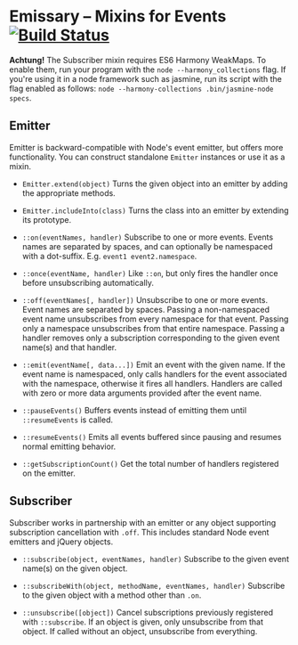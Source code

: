 # Emissary – Mixins for Events [![Build Status](https://travis-ci.org/atom/emissary.svg?branch=master)](https://travis-ci.org/atom/emissary)

**Achtung!** The Subscriber mixin requires ES6 Harmony WeakMaps. To enable them, run your program with the  `node --harmony_collections` flag. If you're using it in a node framework such as jasmine, run its script with the flag enabled as follows: `node --harmony-collections .bin/jasmine-node specs`.

## Emitter

Emitter is backward-compatible with Node's event emitter, but offers more functionality. You can construct standalone `Emitter` instances or use it as a mixin.

* `Emitter.extend(object)`
  Turns the given object into an emitter by adding the appropriate methods.

* `Emitter.includeInto(class)`
  Turns the class into an emitter by extending its prototype.

* `::on(eventNames, handler)`
  Subscribe to one or more events. Events names are separated by spaces, and can optionally be namespaced with a dot-suffix. E.g. `event1 event2.namespace`.

* `::once(eventName, handler)`
  Like `::on`, but only fires the handler once before unsubscribing automatically.

* `::off(eventNames[, handler])`
  Unsubscribe to one or more events. Event names are separated by spaces. Passing a non-namespaced event name unsubscribes from every namespace for that event. Passing only a namespace unsubscribes from that entire namespace. Passing a handler removes only a subscription corresponding to the given event name(s) and that handler.

* `::emit(eventName[, data...])`
  Emit an event with the given name. If the event name is namespaced, only calls handlers for the event associated with the namespace, otherwise it fires all handlers. Handlers are called with zero or more data arguments provided after the event name.

* `::pauseEvents()`
  Buffers events instead of emitting them until `::resumeEvents` is called.

* `::resumeEvents()`
  Emits all events buffered since pausing and resumes normal emitting behavior.

* `::getSubscriptionCount()`
  Get the total number of handlers registered on the emitter.

## Subscriber

Subscriber works in partnership with an emitter or any object supporting subscription cancellation with `.off`. This includes standard Node event emitters and jQuery objects.

* `::subscribe(object, eventNames, handler)`
  Subscribe to the given event name(s) on the given object.

* `::subscribeWith(object, methodName, eventNames, handler)`
  Subscribe to the given object with a method other than `.on`.

* `::unsubscribe([object])`
  Cancel subscriptions previously registered with `::subscribe`. If an object is given, only unsubscribe from that object. If called without an object, unsubscribe from everything.

